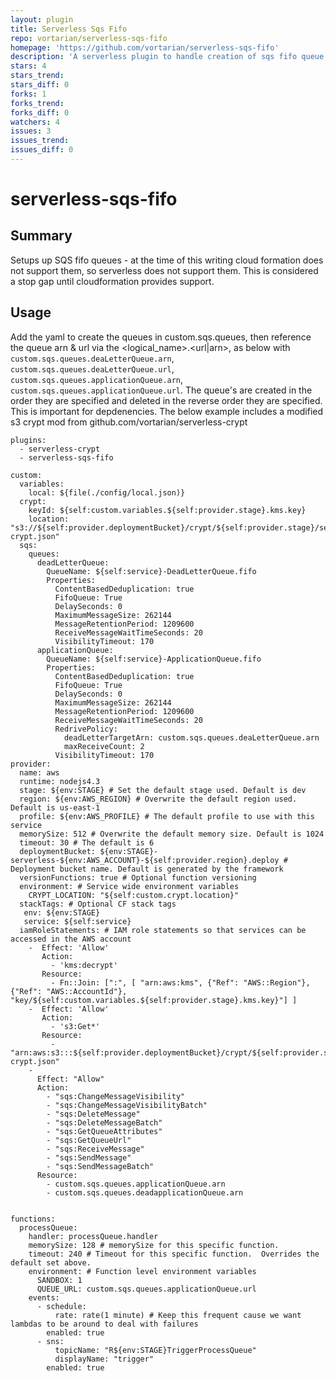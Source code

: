 ```yaml
---
layout: plugin
title: Serverless Sqs Fifo
repo: vortarian/serverless-sqs-fifo
homepage: 'https://github.com/vortarian/serverless-sqs-fifo'
description: 'A serverless plugin to handle creation of sqs fifo queue's in aws (stop-gap)'
stars: 4
stars_trend: 
stars_diff: 0
forks: 1
forks_trend: 
forks_diff: 0
watchers: 4
issues: 3
issues_trend: 
issues_diff: 0
---
```



# serverless-sqs-fifo

## Summary
Setups up SQS fifo queues - at the time of this writing cloud formation does not support them, so serverless does not support them.  This is considered a stop gap until cloudformation provides support.

## Usage
Add the yaml to create the queues in custom.sqs.queues, then reference the queue arn & url via the <logical_name>.<url|arn>, as below with `custom.sqs.queues.deaLetterQueue.arn`, `custom.sqs.queues.deaLetterQueue.url`, `custom.sqs.queues.applicationQueue.arn`, `custom.sqs.queues.applicationQueue.url`.  The queue's are created in the order they are specified and deleted in the reverse order they are specified.  This is important for depdenencies.  The below example includes a modified s3 crypt mod from github.com/vortarian/serverless-crypt

```
plugins:
  - serverless-crypt
  - serverless-sqs-fifo

custom:
  variables:
    local: ${file(./config/local.json)}
  crypt:
    keyId: ${self:custom.variables.${self:provider.stage}.kms.key}
    location: "s3://${self:provider.deploymentBucket}/crypt/${self:provider.stage}/serverless-crypt.json"
  sqs:
    queues:
      deadLetterQueue:
        QueueName: ${self:service}-DeadLetterQueue.fifo
        Properties:
          ContentBasedDeduplication: true
          FifoQueue: True
          DelaySeconds: 0
          MaximumMessageSize: 262144
          MessageRetentionPeriod: 1209600
          ReceiveMessageWaitTimeSeconds: 20
          VisibilityTimeout: 170
      applicationQueue:
        QueueName: ${self:service}-ApplicationQueue.fifo
        Properties:
          ContentBasedDeduplication: true
          FifoQueue: True
          DelaySeconds: 0
          MaximumMessageSize: 262144
          MessageRetentionPeriod: 1209600
          ReceiveMessageWaitTimeSeconds: 20
          RedrivePolicy:
            deadLetterTargetArn: custom.sqs.queues.deaLetterQueue.arn
            maxReceiveCount: 2
          VisibilityTimeout: 170
provider:
  name: aws
  runtime: nodejs4.3
  stage: ${env:STAGE} # Set the default stage used. Default is dev
  region: ${env:AWS_REGION} # Overwrite the default region used. Default is us-east-1
  profile: ${env:AWS_PROFILE} # The default profile to use with this service
  memorySize: 512 # Overwrite the default memory size. Default is 1024
  timeout: 30 # The default is 6
  deploymentBucket: ${env:STAGE}-serverless-${env:AWS_ACCOUNT}-${self:provider.region}.deploy # Deployment bucket name. Default is generated by the framework
  versionFunctions: true # Optional function versioning
  environment: # Service wide environment variables
    CRYPT_LOCATION: "${self:custom.crypt.location}"
  stackTags: # Optional CF stack tags
   env: ${env:STAGE}
   service: ${self:service}
  iamRoleStatements: # IAM role statements so that services can be accessed in the AWS account
    -  Effect: 'Allow'
       Action:
         - 'kms:decrypt'
       Resource:
         - Fn::Join: [":", [ "arn:aws:kms", {"Ref": "AWS::Region"}, {"Ref": "AWS::AccountId"}, "key/${self:custom.variables.${self:provider.stage}.kms.key}"] ]
    -  Effect: 'Allow'
       Action:
         - 's3:Get*'
       Resource:
         - "arn:aws:s3:::${self:provider.deploymentBucket}/crypt/${self:provider.stage}/serverless-crypt.json"
    - 
      Effect: "Allow"
      Action:
        - "sqs:ChangeMessageVisibility"
        - "sqs:ChangeMessageVisibilityBatch"
        - "sqs:DeleteMessage"
        - "sqs:DeleteMessageBatch"
        - "sqs:GetQueueAttributes"
        - "sqs:GetQueueUrl"
        - "sqs:ReceiveMessage"
        - "sqs:SendMessage"
        - "sqs:SendMessageBatch"
      Resource:
        - custom.sqs.queues.applicationQueue.arn
        - custom.sqs.queues.deadapplicationQueue.arn


functions:
  processQueue:
    handler: processQueue.handler
    memorySize: 128 # memorySize for this specific function.
    timeout: 240 # Timeout for this specific function.  Overrides the default set above.
    environment: # Function level environment variables
      SANDBOX: 1
      QUEUE_URL: custom.sqs.queues.applicationQueue.url
    events: 
      - schedule:
          rate: rate(1 minute) # Keep this frequent cause we want lambdas to be around to deal with failures
        enabled: true
      - sns:
          topicName: "R${env:STAGE}TriggerProcessQueue"
          displayName: "trigger"
        enabled: true


```
